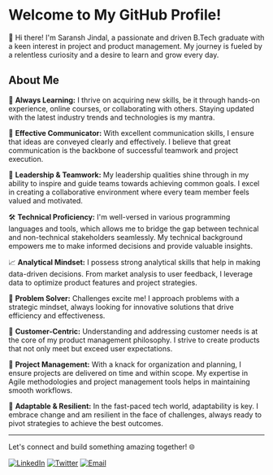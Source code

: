 # Welcome to My GitHub Profile!

👋 Hi there! I'm Saransh Jindal, a passionate and driven B.Tech graduate with a keen interest in project and product management. My journey is fueled by a relentless curiosity and a desire to learn and grow every day.

## About Me

🌱 **Always Learning:** I thrive on acquiring new skills, be it through hands-on experience, online courses, or collaborating with others. Staying updated with the latest industry trends and technologies is my mantra.

💬 **Effective Communicator:** With excellent communication skills, I ensure that ideas are conveyed clearly and effectively. I believe that great communication is the backbone of successful teamwork and project execution.

🚀 **Leadership & Teamwork:** My leadership qualities shine through in my ability to inspire and guide teams towards achieving common goals. I excel in creating a collaborative environment where every team member feels valued and motivated.

🛠️ **Technical Proficiency:** I'm well-versed in various programming languages and tools, which allows me to bridge the gap between technical and non-technical stakeholders seamlessly. My technical background empowers me to make informed decisions and provide valuable insights.

📈 **Analytical Mindset:** I possess strong analytical skills that help in making data-driven decisions. From market analysis to user feedback, I leverage data to optimize product features and project strategies.

🧩 **Problem Solver:** Challenges excite me! I approach problems with a strategic mindset, always looking for innovative solutions that drive efficiency and effectiveness.

🎯 **Customer-Centric:** Understanding and addressing customer needs is at the core of my product management philosophy. I strive to create products that not only meet but exceed user expectations.

📅 **Project Management:** With a knack for organization and planning, I ensure projects are delivered on time and within scope. My expertise in Agile methodologies and project management tools helps in maintaining smooth workflows.

🌟 **Adaptable & Resilient:** In the fast-paced tech world, adaptability is key. I embrace change and am resilient in the face of challenges, always ready to pivot strategies to achieve the best outcomes.

---

Let's connect and build something amazing together! 🌐

[![LinkedIn](https://img.shields.io/badge/LinkedIn-0077B5?style=for-the-badge&logo=linkedin&logoColor=white)](https://www.linkedin.com/in/saranshj30/)
[![Twitter](https://img.shields.io/badge/Twitter-1DA1F2?style=for-the-badge&logo=twitter&logoColor=white)](https://twitter.com/srnshj30)
[![Email](https://img.shields.io/badge/Email-D14836?style=for-the-badge&logo=gmail&logoColor=white)](mailto:your-email@example.com)
